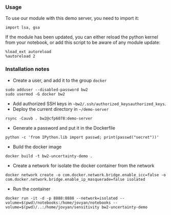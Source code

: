 ### Usage

To use our module with this demo server, you need to import it:
```
import lsa, gsa
```

If the module has been updated, you can either reload the python kernel from your notebook, or add
this script to be aware of any module update:
```
%load_ext autoreload
%autoreload 2
```

### Installation notes

  * Create a user, and add it to the group `docker`
```
sudo adduser --disabled-password bw2
sudo usermod -G docker bw2
```
  * Add authorized SSH keys in `~bw2/.ssh/authorized_keysauthorized_keys`.
  * Deploy the current directory in `~/demo-server`
```
rsync -Cauvb . bw2@cfp6078:demo-server
```
  * Generate a password and put it in the Dockerfile
```
python -c 'from IPython.lib import passwd; print(passwd("secret"))'
```
  * Build the docker image
```
docker build -t bw2-uncertainty-demo .
```
  * Create a network for isolate the docker container from the network
```
docker network create -o com.docker.network.bridge.enable_icc=false -o com.docker.network.bridge.enable_ip_masquerade=false isolated
```
  * Run the container
```
docker run -it -d -p 8888:8888 --network=isolated --volume=$(pwd)/notebooks:/home/jovyan/notebooks --volume=$(pwd)/..:/home/jovyan/sensitivity bw2-uncertainty-demo
```
